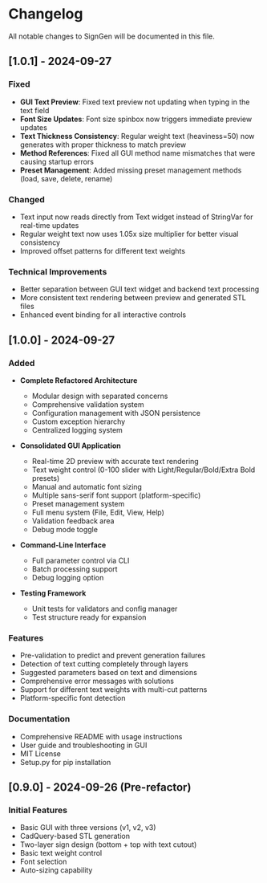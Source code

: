# Changelog

All notable changes to SignGen will be documented in this file.

## [1.0.1] - 2024-09-27

### Fixed
- **GUI Text Preview**: Fixed text preview not updating when typing in the text field
- **Font Size Updates**: Font size spinbox now triggers immediate preview updates
- **Text Thickness Consistency**: Regular weight text (heaviness=50) now generates with proper thickness to match preview
- **Method References**: Fixed all GUI method name mismatches that were causing startup errors
- **Preset Management**: Added missing preset management methods (load, save, delete, rename)

### Changed
- Text input now reads directly from Text widget instead of StringVar for real-time updates
- Regular weight text now uses 1.05x size multiplier for better visual consistency
- Improved offset patterns for different text weights

### Technical Improvements
- Better separation between GUI text widget and backend text processing
- More consistent text rendering between preview and generated STL files
- Enhanced event binding for all interactive controls

## [1.0.0] - 2024-09-27

### Added
- **Complete Refactored Architecture**
  - Modular design with separated concerns
  - Comprehensive validation system
  - Configuration management with JSON persistence
  - Custom exception hierarchy
  - Centralized logging system

- **Consolidated GUI Application**
  - Real-time 2D preview with accurate text rendering
  - Text weight control (0-100 slider with Light/Regular/Bold/Extra Bold presets)
  - Manual and automatic font sizing
  - Multiple sans-serif font support (platform-specific)
  - Preset management system
  - Full menu system (File, Edit, View, Help)
  - Validation feedback area
  - Debug mode toggle

- **Command-Line Interface**
  - Full parameter control via CLI
  - Batch processing support
  - Debug logging option

- **Testing Framework**
  - Unit tests for validators and config manager
  - Test structure ready for expansion

### Features
- Pre-validation to predict and prevent generation failures
- Detection of text cutting completely through layers
- Suggested parameters based on text and dimensions
- Comprehensive error messages with solutions
- Support for different text weights with multi-cut patterns
- Platform-specific font detection

### Documentation
- Comprehensive README with usage instructions
- User guide and troubleshooting in GUI
- MIT License
- Setup.py for pip installation

## [0.9.0] - 2024-09-26 (Pre-refactor)

### Initial Features
- Basic GUI with three versions (v1, v2, v3)
- CadQuery-based STL generation
- Two-layer sign design (bottom + top with text cutout)
- Basic text weight control
- Font selection
- Auto-sizing capability